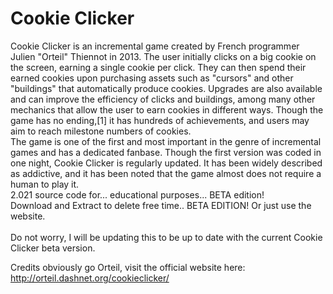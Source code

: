 # Cookie Clicker
Cookie Clicker is an incremental game created by French programmer Julien "Orteil" Thiennot in 2013. The user initially clicks on a big cookie on the screen, earning a single cookie per click. They can then spend their earned cookies upon purchasing assets such as "cursors" and other "buildings" that automatically produce cookies. Upgrades are also available and can improve the efficiency of clicks and buildings, among many other mechanics that allow the user to earn cookies in different ways. Though the game has no ending,[1] it has hundreds of achievements, and users may aim to reach milestone numbers of cookies.
<br>
The game is one of the first and most important in the genre of incremental games and has a dedicated fanbase. Though the first version was coded in one night, Cookie Clicker is regularly updated. It has been widely described as addictive, and it has been noted that the game almost does not require a human to play it.
<br>
2.021 source code for... educational purposes... BETA edition! <br>
Download and Extract to delete free time.. BETA EDITION! Or just use the website. <br> <br>
Do not worry, I will be updating this to be up to date with the current Cookie Clicker beta version. <br>
<!-- Well guess what, 2.021 came out... what happened to 2.020??  -->
Credits obviously go Orteil, visit the official website here: http://orteil.dashnet.org/cookieclicker/
